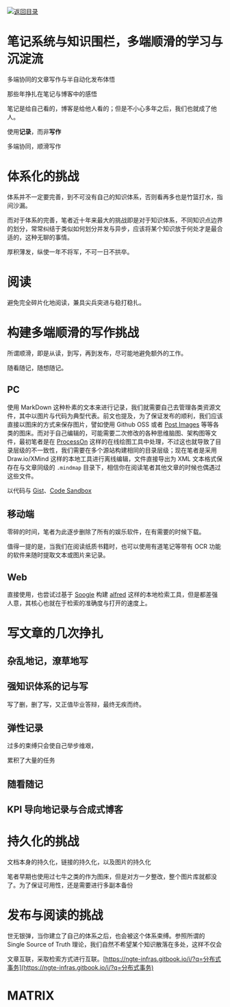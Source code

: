 [![返回目录](https://i.postimg.cc/50XLzC7C/image.png)](https://github.com/wx-chevalier/Web-Series)

# 笔记系统与知识围栏，多端顺滑的学习与沉淀流

多端协同的文章写作与半自动化发布体悟

那些年挣扎在笔记与博客中的感悟

笔记是给自己看的，博客是给他人看的；但是不小心多年之后，我们也就成了他人。

使用**记录**，而非**写作**

多端协同，顺滑写作

# 体系化的挑战

体系并不一定要完善，到不可没有自己的知识体系，否则看再多也是竹篮打水，指间沙漏。

而对于体系的完善，笔者近十年来最大的挑战即是对于知识体系，不同知识点边界的划分，常常纠结于类似如何划分并发与异步，应该将某个知识放于何处才是最合适的，这种无聊的事情。

厚积薄发，纵使一年不将军，不可一日不拱卒。

# 阅读

避免完全碎片化地阅读，兼具尖兵突进与稳打稳扎。

# 构建多端顺滑的写作挑战

所谓顺滑，即是从读，到写，再到发布，尽可能地避免额外的工作。

随看随记，随想随记。

## PC

使用 MarkDown 这种朴素的文本来进行记录，我们就需要自己去管理各类资源文件，其中以图片与代码为典型代表。前文也提及，为了保证发布的顺利，我们应该直接以图床的方式来保存图片，譬如使用 Github OSS 或者 [Post Images](https://postimages.org/) 等等各类的图床。而对于自己编辑的，可能需要二次修改的各种思维脑图、架构图等文件，最初笔者是在 [ProcessOn](https://processon.com) 这样的在线绘图工具中处理，不过这也就导致了目录层级的不一致性，我们需要在多个源站构建相同的目录层级；现在笔者是采用 Draw.io/XMind 这样的本地工具进行离线编辑，文件直接导出为 XML 文本格式保存在与文章同级的 `.mindmap` 目录下，相信你在阅读笔者其他文章的时候也偶遇过这些文件。

以代码与 [Gist]()、[Code Sandbox]()

## 移动端

零碎的时间，笔者为此逐步删除了所有的娱乐软件，在有需要的时候下载。

值得一提的是，当我们在阅读纸质书籍时，也可以使用有道笔记等带有 OCR 功能的软件来随时提取文本或图片来记录。

## Web

直接使用，也尝试过基于 [Soogle]() 构建 [alfred]() 这样的本地检索工具，但是都差强人意，其核心也就在于检索的准确度与打开的速度上。

# 写文章的几次挣扎

## 杂乱地记，潦草地写

## 强知识体系的记与写

写了删，删了写，又正值毕业答辩，最终无疾而终。

## 弹性记录

过多的束缚只会使自己举步维艰，

累积了大量的任务

## 随看随记

## KPI 导向地记录与合成式博客

# 持久化的挑战

文档本身的持久化，链接的持久化，以及图片的持久化

笔者早期也使用过七牛之类的作为图床，但是对方一夕整改，整个图片库就都没了。为了保证可用性，还是需要进行多副本备份

# 发布与阅读的挑战

世无银弹，当你建立了自己的体系之后，也会被这个体系束缚。参照所谓的 Single Source of Truth 理论，我们自然不希望某个知识散落在多处，这样不仅会

文章互联，采取检索方式进行互联。[https://ngte-infras.gitbook.io/i/?q=分布式事务](https://ngte-infras.gitbook.io/i/?q=分布式事务)

# MATRIX
